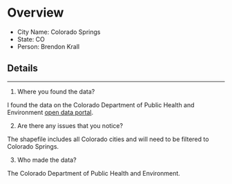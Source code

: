 # Overview
* City Name: Colorado Springs
* State: CO
* Person: Brendon Krall

## Details
---
1. Where you found the data?

I found the data on the Colorado Department of Public Health and Environment [open data portal]( https://data-cdphe.opendata.arcgis.com/datasets/CDPHE::colorado-city-boundaries/explore?location=38.971621%2C-105.548100%2C7.82/).

2. Are there any issues that you notice?

The shapefile includes all Colorado cities and will need to be filtered to Colorado Springs.  

3. Who made the data?

The Colorado Department of Public Health and Environment.
